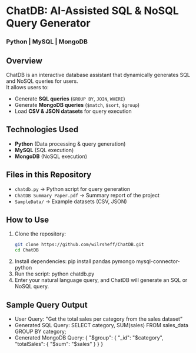 # ChatDB: AI-Assisted SQL & NoSQL Query Generator
### Python | MySQL | MongoDB

## Overview
ChatDB is an interactive database assistant that dynamically generates SQL and NoSQL queries for users.  
It allows users to:
- Generate **SQL queries** (`GROUP BY`, `JOIN`, `WHERE`)
- Generate **MongoDB queries** (`$match`, `$sort`, `$group`)
- Load **CSV & JSON datasets** for query execution  

## Technologies Used
- **Python** (Data processing & query generation)
- **MySQL** (SQL execution)
- **MongoDB** (NoSQL execution)

## Files in this Repository
- `chatdb.py` → Python script for query generation
- `ChatDB Summary Paper.pdf` → Summary report of the project
- `SampleData/` → Example datasets (CSV, JSON)

## How to Use
1. Clone the repository:
   ```bash
   git clone https://github.com/wilrsheff/ChatDB.git
   cd ChatDB
2. Install dependencies:
   pip install pandas pymongo mysql-connector-python
3. Run the script:
   python chatdb.py
4. Enter your natural language query, and ChatDB will generate an SQL or NoSQL query.

## Sample Query Output
- User Query: "Get the total sales per category from the sales dataset”
- Generated SQL Query:
   SELECT category, SUM(sales) 
   FROM sales_data 
   GROUP BY category;
- Generated MongoDB Query:
   {
      "$group": { "_id": "$category", "totalSales": { "$sum": "$sales" } }
   }

